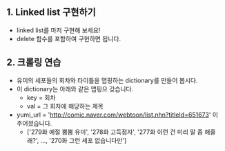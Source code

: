 ## 1. Linked list 구현하기
- linked list를 마저 구현해 보세요!
- delete 함수를 포함하여 구현하면 됩니다.

## 2. 크롤링 연습
- 유미의 세포들의 회차와 타이틀을 맵핑하는 dictionary를 만들어 봅시다.
- 이 dictionary는 아래와 같은 맵핑으 갖습니다.
  - key = 회차
  - val = 그 회차에 해당하는 제목
- yumi_url = 'http://comic.naver.com/webtoon/list.nhn?titleId=651673' 이 주어졌습니다.
  - ['279화 예절 뿜뿜 유미', '278화 고득점자', '277화 이런 건 미리 말 좀 해줄래?', ..., '270화 그런 세포 없습니다만']
